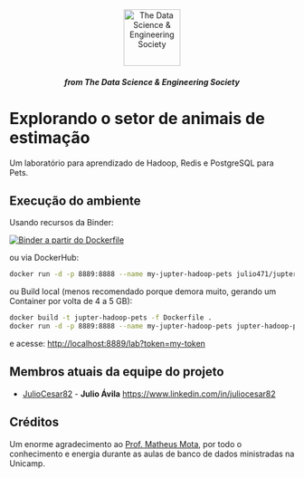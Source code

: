 <!-- ds header -->
<div align="center">
  <a href="https://github.com/thedatasociety" rel="noopener" target="_blank">
 <img src="https://avatars3.githubusercontent.com/u/47368510?s=200&v=4" alt="The Data Science & Engineering Society" width="100px">
    </a>
 <h5>from The Data Science & Engineering Society</h5>
 
</div>
<!-- /ds header -->

# Explorando o setor de animais de estimação

Um laboratório para aprendizado de Hadoop, Redis e PostgreSQL para Pets.

## Execução do ambiente

Usando recursos da Binder:

<!-- 
[![Binder a partir da imagem Docker pronta](https://mybinder.org/badge_logo.svg)](https://mybinder.org/v2/git/https%3A%2F%2Fhub.docker.com%2Fr%2Fjulio471%2Fjupter-hadoop-pets/master?urlpath=lab/tree/labss)
-->

[![Binder a partir do Dockerfile](https://mybinder.org/badge_logo.svg)](https://mybinder.org/v2/gh/JulioCesar82/lab-hadoop-for-pet/master?urlpath=lab/tree/labs)


ou via DockerHub:

```bash
docker run -d -p 8889:8888 --name my-jupter-hadoop-pets julio471/jupter-hadoop-pets:3.0 start-notebook.py --NotebookApp.token='my-token'
```


ou Build local (menos recomendado porque demora muito, gerando um Container por volta de 4 a 5 GB):

```bash
docker build -t jupter-hadoop-pets -f Dockerfile .
docker run -d -p 8889:8888 --name my-jupter-hadoop-pets jupter-hadoop-pets start-notebook.py --NotebookApp.token='my-token'
```

e acesse: [http://localhost:8889/lab?token=my-token](http://localhost:8889/lab?token=my-token)



## Membros atuais da equipe do projeto

* [JulioCesar82](https://github.com/JulioCesar82) -
**Julio Ávila** <https://www.linkedin.com/in/juliocesar82>


## Créditos

Um enorme agradecimento ao [Prof. Matheus Mota](https://www.linkedin.com/in/motams/), por todo o conhecimento e energia durante as aulas de banco de dados ministradas na Unicamp.
